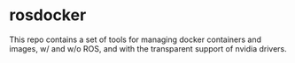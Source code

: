 # rosdocker
This repo contains a set of tools for managing docker containers and images, w/ and w/o ROS, and with the transparent support of nvidia drivers.
